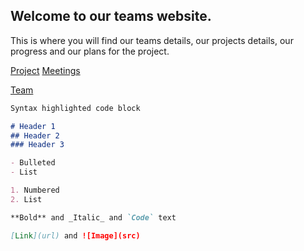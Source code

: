 ---
---

## Welcome to our teams website.

This is where you will find our teams details, our projects details, our progress and our plans for the project.



[Project](https://callumhemsley.github.io/GRP-08/project)    [Meetings](https://callumhemsley.github.io/GRP-08/meetings)


[Team](https://callumhemsley.github.io/GRP-08/team)



```markdown
Syntax highlighted code block

# Header 1
## Header 2
### Header 3

- Bulleted
- List

1. Numbered
2. List

**Bold** and _Italic_ and `Code` text

[Link](url) and ![Image](src)
```


